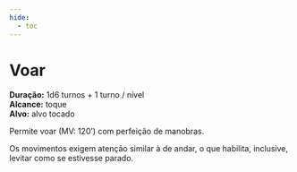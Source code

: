 ```yaml
---
hide:
  - toc
---
```


# Voar

**Duração:** 1d6 turnos + 1 turno / nível  
**Alcance:** toque  
**Alvo:** alvo tocado  

Permite voar (MV: 120’) com perfeição de manobras. 

Os movimentos exigem atenção similar à de andar, o que habilita, inclusive, levitar como se estivesse parado.